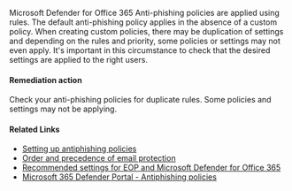 Microsoft Defender for Office 365 Anti-phishing policies are applied using rules. The default anti-phishing policy applies in the absence of a custom policy. When creating custom policies, there may be duplication of settings and depending on the rules and priority, some policies or settings may not even apply. It's important in this circumstance to check that the desired settings are applied to the right users.

#### Remediation action
Check your anti-phishing policies for duplicate rules. Some policies and settings may not be applying.

#### Related Links

* [Setting up antiphishing policies](https://aka.ms/orca-atpp-docs-2) 
* [Order and precedence of email protection](https://aka.ms/orca-atpp-docs-4) 
* [Recommended settings for EOP and Microsoft Defender for Office 365](https://aka.ms/orca-atpp-docs-7) 
* [Microsoft 365 Defender Portal - Antiphishing policies](https://security.microsoft.com/antiphishing)
